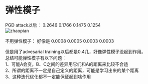 # 弹性模子

PGD attack以后：
0.2646 0.1766 0.1475 0.1254  
![zhaopian](https://github.com/zcy5417/resilient-conv/blob/main/2020-10-09%2013-58-42%E5%B1%8F%E5%B9%95%E6%88%AA%E5%9B%BE.png)

不用弹性模子：
好像是 0.0008 0.0005 0.0003 0.0003

但是用了advesarial training以后都是0.4几，好像弹性模子没起到作用。  
总结可能弹性模子有以下问题：  
1、可能A会变，B、C之间的差异用它们和A的距离来比较不合适  
2、所谓的距离不一定是自己定义的距离，可能是学习出来的某个距离   
3、这种迭代优化都不一定能保证起到啥作用
